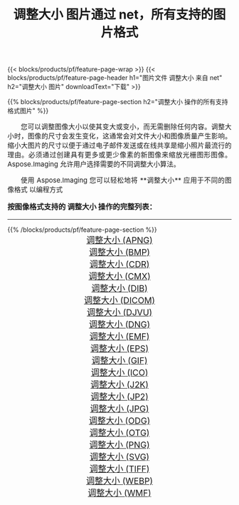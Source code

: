 ﻿---
title: 调整大小 图片通过 net，所有支持的图片格式 
weight: 3920
url: /zh-hans/net/resize/ 
lang: zh-hans
langdirlevel: 2
locales: zh-hans,ja,it,ru,de,es,fr,nl,id,lt,pl,pt,vi,tr,ko,zh-hant,ar,hi,th,sv,cs,uk,he
description: 使用 Aspose.Imaging 你可以轻松地通过 net 获取 调整大小 图像
---

{{< blocks/products/pf/feature-page-wrap >}}
{{< blocks/products/pf/feature-page-header h1="图片文件 调整大小 来自 net" h2="调整大小 图片" downloadText="下载" >}}


{{% blocks/products/pf/feature-page-section  h2="调整大小 操作的所有支持格式图片" %}}
<p align="justify" style="text-indent:2em;font-size:15px;">
您可以调整图像大小以使其变大或变小，而无需删除任何内容。调整大小时，图像的尺寸会发生变化，这通常会对文件大小和图像质量产生影响。缩小大图片的尺寸以便于通过电子邮件发送或在线共享是缩小照片最流行的理由。必须通过创建具有更多或更少像素的新图像来缩放光栅图形图像。 Aspose.Imaging 允许用户选择需要的不同调整大小算法。
</p>
<p align="justify" style="text-indent:2em;font-size:15px;">
使用 Aspose.Imaging 您可以轻松地将 **调整大小** 应用于不同的图像格式 以编程方式
</p>
<h3 style="margin-top:16px;">
按图像格式支持的 调整大小 操作的完整列表：
</h3>
<hr/>
{{% /blocks/products/pf/feature-page-section %}}
<div class="container-fluid productfamilypage bg-gray">
    <div class="convertypes bg-gray agp-content section">
        <div class="container">
		<div class="row other-converters" style="gap: 10px;font-size: 19px;text-align:center;">
		    <div class='col-md-3 other-converter remove-lp remove-rp'><a href="/imaging/zh-hans/net/resize/apng/" style="padding:15px;">调整大小 (APNG)</a></div><div class='col-md-3 other-converter remove-lp remove-rp'><a href="/imaging/zh-hans/net/resize/bmp/" style="padding:15px;">调整大小 (BMP)</a></div><div class='col-md-3 other-converter remove-lp remove-rp'><a href="/imaging/zh-hans/net/resize/cdr/" style="padding:15px;">调整大小 (CDR)</a></div><div class='col-md-3 other-converter remove-lp remove-rp'><a href="/imaging/zh-hans/net/resize/cmx/" style="padding:15px;">调整大小 (CMX)</a></div><div class='col-md-3 other-converter remove-lp remove-rp'><a href="/imaging/zh-hans/net/resize/dib/" style="padding:15px;">调整大小 (DIB)</a></div><div class='col-md-3 other-converter remove-lp remove-rp'><a href="/imaging/zh-hans/net/resize/dicom/" style="padding:15px;">调整大小 (DICOM)</a></div><div class='col-md-3 other-converter remove-lp remove-rp'><a href="/imaging/zh-hans/net/resize/djvu/" style="padding:15px;">调整大小 (DJVU)</a></div><div class='col-md-3 other-converter remove-lp remove-rp'><a href="/imaging/zh-hans/net/resize/dng/" style="padding:15px;">调整大小 (DNG)</a></div><div class='col-md-3 other-converter remove-lp remove-rp'><a href="/imaging/zh-hans/net/resize/emf/" style="padding:15px;">调整大小 (EMF)</a></div><div class='col-md-3 other-converter remove-lp remove-rp'><a href="/imaging/zh-hans/net/resize/eps/" style="padding:15px;">调整大小 (EPS)</a></div><div class='col-md-3 other-converter remove-lp remove-rp'><a href="/imaging/zh-hans/net/resize/gif/" style="padding:15px;">调整大小 (GIF)</a></div><div class='col-md-3 other-converter remove-lp remove-rp'><a href="/imaging/zh-hans/net/resize/ico/" style="padding:15px;">调整大小 (ICO)</a></div><div class='col-md-3 other-converter remove-lp remove-rp'><a href="/imaging/zh-hans/net/resize/j2k/" style="padding:15px;">调整大小 (J2K)</a></div><div class='col-md-3 other-converter remove-lp remove-rp'><a href="/imaging/zh-hans/net/resize/jp2/" style="padding:15px;">调整大小 (JP2)</a></div><div class='col-md-3 other-converter remove-lp remove-rp'><a href="/imaging/zh-hans/net/resize/jpg/" style="padding:15px;">调整大小 (JPG)</a></div><div class='col-md-3 other-converter remove-lp remove-rp'><a href="/imaging/zh-hans/net/resize/odg/" style="padding:15px;">调整大小 (ODG)</a></div><div class='col-md-3 other-converter remove-lp remove-rp'><a href="/imaging/zh-hans/net/resize/otg/" style="padding:15px;">调整大小 (OTG)</a></div><div class='col-md-3 other-converter remove-lp remove-rp'><a href="/imaging/zh-hans/net/resize/png/" style="padding:15px;">调整大小 (PNG)</a></div><div class='col-md-3 other-converter remove-lp remove-rp'><a href="/imaging/zh-hans/net/resize/svg/" style="padding:15px;">调整大小 (SVG)</a></div><div class='col-md-3 other-converter remove-lp remove-rp'><a href="/imaging/zh-hans/net/resize/tiff/" style="padding:15px;">调整大小 (TIFF)</a></div><div class='col-md-3 other-converter remove-lp remove-rp'><a href="/imaging/zh-hans/net/resize/webp/" style="padding:15px;">调整大小 (WEBP)</a></div><div class='col-md-3 other-converter remove-lp remove-rp'><a href="/imaging/zh-hans/net/resize/wmf/" style="padding:15px;">调整大小 (WMF)</a></div>
                </div>
        </div>
    </div>
</div>
<br/>
